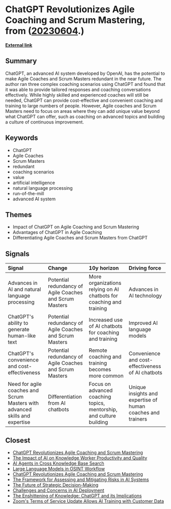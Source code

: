 # __ChatGPT Revolutionizes Agile Coaching and Scrum Mastering__, from ([20230604](https://kghosh.substack.com/p/20230604).)

__[External link](https://hrishikeshkarekar.medium.com/chatgpt-will-make-agile-coaches-and-scrum-masters-redundant-in-less-than-2-years-8ed23e674413)__



## Summary

ChatGPT, an advanced AI system developed by OpenAI, has the potential to make Agile Coaches and Scrum Masters redundant in the near future. The author ran three complex coaching scenarios using ChatGPT and found that it was able to provide tailored responses and coaching conversations effectively. While highly skilled and experienced coaches will still be needed, ChatGPT can provide cost-effective and convenient coaching and training to large numbers of people. However, Agile coaches and Scrum Masters need to focus on areas where they can add unique value beyond what ChatGPT can offer, such as coaching on advanced topics and building a culture of continuous improvement.

## Keywords

* ChatGPT
* Agile Coaches
* Scrum Masters
* redundant
* coaching scenarios
* value
* artificial intelligence
* natural language processing
* run-of-the-mill
* advanced AI system

## Themes

* Impact of ChatGPT on Agile Coaching and Scrum Mastering
* Advantages of ChatGPT in Agile Coaching
* Differentiating Agile Coaches and Scrum Masters from ChatGPT

## Signals

| Signal                                                                      | Change                                                  | 10y horizon                                                         | Driving force                                               |
|:----------------------------------------------------------------------------|:--------------------------------------------------------|:--------------------------------------------------------------------|:------------------------------------------------------------|
| Advances in AI and natural language processing                              | Potential redundancy of Agile Coaches and Scrum Masters | More organizations relying on AI chatbots for coaching and training | Advances in AI technology                                   |
| ChatGPT's ability to generate human-like text                               | Potential redundancy of Agile Coaches and Scrum Masters | Increased use of AI chatbots for coaching and training              | Improved AI language models                                 |
| ChatGPT's convenience and cost-effectiveness                                | Potential redundancy of Agile Coaches and Scrum Masters | Remote coaching and training becomes more common                    | Convenience and cost-effectiveness of AI chatbots           |
| Need for agile coaches and Scrum Masters with advanced skills and expertise | Differentiation from AI chatbots                        | Focus on advanced coaching topics, mentorship, and culture building | Unique insights and expertise of human coaches and trainers |

## Closest

* [ChatGPT Revolutionizes Agile Coaching and Scrum Mastering](30b8049b120d57889e375ced1e2a9bf4)
* [The Impact of AI on Knowledge Worker Productivity and Quality](c63bd059cb529b72b00ecbdcd2f85268)
* [AI Agents in Cross Knowledge Base Search](b310338b1d3a90c8604a66294f636f65)
* [Large Language Models in OSINT Workflow](5cf4407dc6fa3889e047c658e27c4ccf)
* [ChatGPT Revolutionizes Agile Coaching and Scrum Mastering](30b8049b120d57889e375ced1e2a9bf4)
* [The Framework for Assessing and Mitigating Risks in AI Systems](f87bcfb74a4a1db0ac38bd573144fd59)
* [The Future of Strategic Decision-Making](c474eac8117547a89cac2c805652df9c)
* [Challenges and Concerns in AI Deployment](382e9ebc1e518ee49e541da1e6b5f8af)
* [The Enshittening of Knowledge: ChatGPT and its Implications](182bea68661560af4b5ef5728107212b)
* [Zoom's Terms of Service Update Allows AI Training with Customer Data](3b96c74f728c6281fc7f1a045a5befc7)